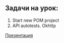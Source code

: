 ## Задачи на урок:

1. Start new POM project
2. API autotests. Okhttp

[Презентация](https://docs.google.com/presentation/d/1lxos5o5L_QnYd7NZvKFDZi5QQ_wQvYlS/edit?usp=share_link&ouid=100462493827587974016&rtpof=true&sd=true)


